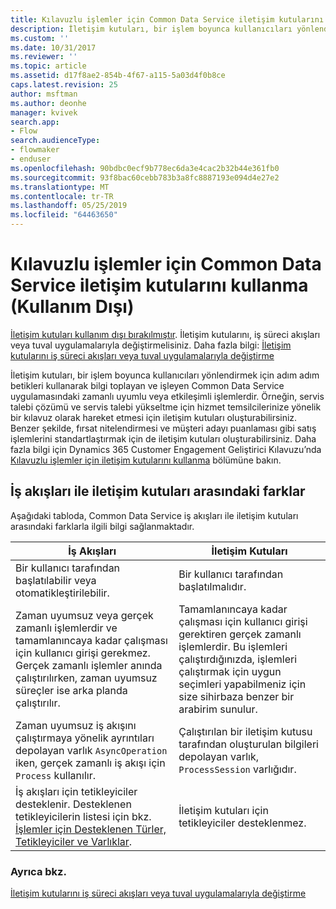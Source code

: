 ```yaml
---
title: Kılavuzlu işlemler için Common Data Service iletişim kutularını kullanma (Kullanım Dışı) | Microsoft Docs
description: İletişim kutuları, bir işlem boyunca kullanıcıları yönlendirmek için adım adım betikleri kullanarak bilgi toplayan ve işleyen eş zamanlı veya etkileşimli işlemlerdir.
ms.custom: ''
ms.date: 10/31/2017
ms.reviewer: ''
ms.topic: article
ms.assetid: d17f8ae2-854b-4f67-a115-5a03d4f0b8ce
caps.latest.revision: 25
author: msftman
ms.author: deonhe
manager: kvivek
search.app:
- Flow
search.audienceType:
- flowmaker
- enduser
ms.openlocfilehash: 90bdbc0ecf9b778ec6da3e4cac2b32b44e361fb0
ms.sourcegitcommit: 93f8bac60cebb783b3a8fc8887193e094d4e27e2
ms.translationtype: MT
ms.contentlocale: tr-TR
ms.lasthandoff: 05/25/2019
ms.locfileid: "64463650"
---
```

# <a name="use-common-data-service-dialogs-for-guided-processes-deprecated"></a>Kılavuzlu işlemler için Common Data Service iletişim kutularını kullanma (Kullanım Dışı)

[İletişim kutuları kullanım dışı bırakılmıştır](/dynamics365/get-started/whats-new/customer-engagement/important-changes-coming#dialogs-are-deprecated). İletişim kutularını, iş süreci akışları veya tuval uygulamalarıyla değiştirmelisiniz. Daha fazla bilgi: [İletişim kutularını iş süreci akışları veya tuval uygulamalarıyla değiştirme](replace-dialogs.md) 

İletişim kutuları, bir işlem boyunca kullanıcıları yönlendirmek için adım adım betikleri kullanarak bilgi toplayan ve işleyen Common Data Service uygulamasındaki zamanlı uyumlu veya etkileşimli işlemlerdir. Örneğin, servis talebi çözümü ve servis talebi yükseltme için hizmet temsilcilerinize yönelik bir kılavuz olarak hareket etmesi için iletişim kutuları oluşturabilirsiniz. Benzer şekilde, fırsat nitelendirmesi ve müşteri adayı puanlaması gibi satış işlemlerini standartlaştırmak için de iletişim kutuları oluşturabilirsiniz. Daha fazla bilgi için Dynamics 365 Customer Engagement Geliştirici Kılavuzu’nda [Kılavuzlu işlemler için iletişim kutularını kullanma](/dynamics365/customer-engagement/developer/use-dialogs-guided-processes) bölümüne bakın.

## <a name="differences-between-workflows-and-dialogs"></a>İş akışları ile iletişim kutuları arasındaki farklar

Aşağıdaki tabloda, Common Data Service iş akışları ile iletişim kutuları arasındaki farklarla ilgili bilgi sağlanmaktadır.  


| İş Akışları     |    İletişim Kutuları      |
|---------------|--------------|
|                                                                                                  Bir kullanıcı tarafından başlatılabilir veya otomatikleştirilebilir.                                                                                                   |                                                                                          Bir kullanıcı tarafından başlatılmalıdır.                                                                                          |
|                                  Zaman uyumsuz veya gerçek zamanlı işlemlerdir ve tamamlanıncaya kadar çalışması için kullanıcı girişi gerekmez. Gerçek zamanlı işlemler anında çalıştırılırken, zaman uyumsuz süreçler ise arka planda çalıştırılır.                                   | Tamamlanıncaya kadar çalışması için kullanıcı girişi gerektiren gerçek zamanlı işlemlerdir. Bu işlemleri çalıştırdığınızda, işlemleri çalıştırmak için uygun seçimleri yapabilmeniz için size sihirbaza benzer bir arabirim sunulur. |
|                                                    Zaman uyumsuz iş akışını çalıştırmaya yönelik ayrıntıları depolayan varlık `AsyncOperation` iken, gerçek zamanlı iş akışı için `Process` kullanılır.                                                     |                                                       Çalıştırılan bir iletişim kutusu tarafından oluşturulan bilgileri depolayan varlık, `ProcessSession` varlığıdır.                                                       |
|                  İş akışları için tetikleyiciler desteklenir. Desteklenen tetikleyicilerin listesi için bkz. [İşlemler için Desteklenen Türler, Tetikleyiciler ve Varlıklar](/dynamics365/customer-engagement/developer/supported-types-triggers-entities-actions-processes).                   |                                                                                   İletişim kutuları için tetikleyiciler desteklenmez.                                                                                    |
  
### <a name="see-also"></a>Ayrıca bkz.
[İletişim kutularını iş süreci akışları veya tuval uygulamalarıyla değiştirme](replace-dialogs.md)
